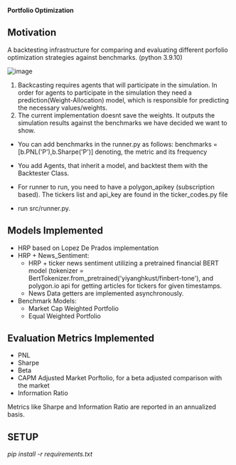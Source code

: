 **Portfolio Optimization**

## Motivation

A backtesting infrastructure for comparing and evaluating different porfolio optimization strategies against benchmarks.  (python 3.9.10)

![image](https://github.com/user-attachments/assets/4dd2dad7-70af-44b6-a34b-7147686b8f4b)


1) Backcasting requires agents that will participate in the simulation. In order for agents to participate in the simulation they need a prediction(Weight-Allocation) model, which is responsible for predicting the necessary values/weights.
2) The current implementation doesnt save the weights. It outputs the simulation results against the benchmarks we have decided we want to show.

* You can add benchmarks in the runner.py as follows: benchmarks = [b.PNL('P'),b.Sharpe('P')] denoting, the metric and its frequency
* You add Agents, that inherit a model, and backtest them with the Backtester Class.

* For runner to run, you need to have a polygon_apikey (subscription based). The tickers list and api_key are found in the ticker_codes.py file
  
* run src/runner.py.  

## Models Implemented

* HRP based on Lopez De Prados implementation
* HRP + News_Sentiment:
     - HRP + ticker news sentiment utilizing a pretrained financial BERT model (tokenizer = BertTokenizer.from_pretrained('yiyanghkust/finbert-tone'), and polygon.io api for getting articles for tickers for given timestamps.
     - News Data getters are implemented asynchronously. 
* Benchmark Models:
   - Market Cap Weighted Portfolio
   - Equal Weighted Portfolio
     
## Evaluation Metrics Implemented
* PNL
* Sharpe
* Beta
* CAPM Adjusted Market Porftolio, for a beta adjusted comparison with the market
* Information Ratio

 Metrics like Sharpe and Information Ratio are reported in an annualized basis.

## SETUP

*pip install -r requirements.txt*

